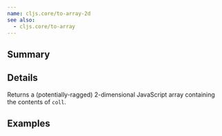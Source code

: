 ```yaml
---
name: cljs.core/to-array-2d
see also:
  - cljs.core/to-array
---
```


## Summary

## Details

Returns a (potentially-ragged) 2-dimensional JavaScript array containing the
contents of `coll`.

## Examples
